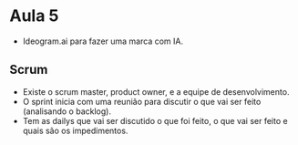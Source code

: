 # Aula 5

* Ideogram.ai para fazer uma marca com IA.

## Scrum
* Existe o scrum master, product owner, e a equipe de desenvolvimento.
* O sprint inicia com uma reunião para discutir o que vai ser feito (analisando o backlog).
* Tem as dailys que vai ser discutido o que foi feito, o que vai ser feito e quais são os impedimentos.
